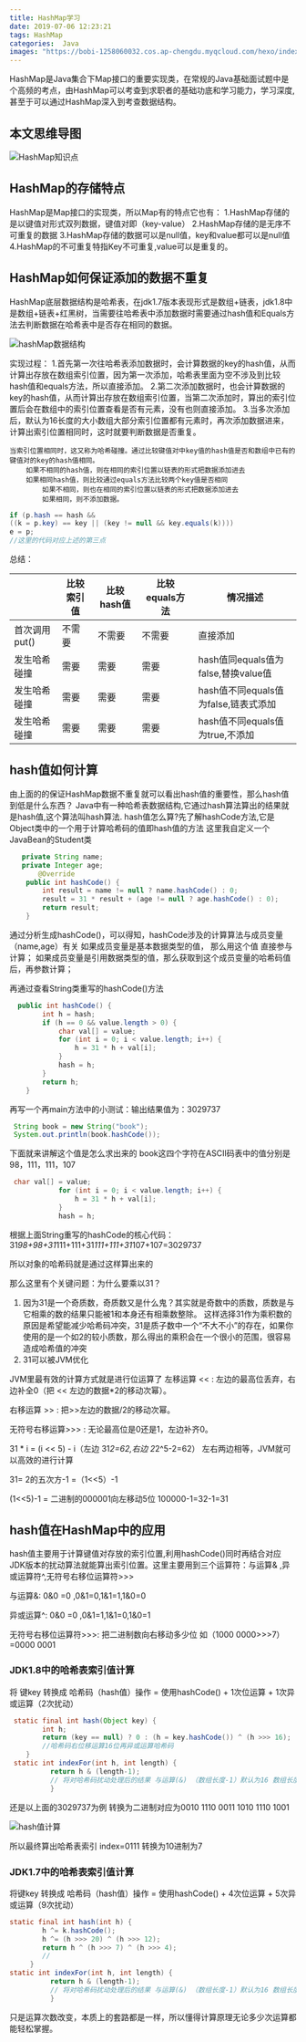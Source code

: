 ```yaml
---
title: HashMap学习
date: 2019-07-06 12:23:21
tags: HashMap
categories:  Java
images: "https://bobi-1258060032.cos.ap-chengdu.myqcloud.com/hexo/index/HashMap-index.jpg?q-sign-algorithm=sha1&q-ak=AKIDVnsTrvTgFf9G9myYbpmT3OVgeOypNtAE&q-sign-time=1567662385;1630734385&q-key-time=1567662385;1630734385&q-header-list=&q-url-param-list=&q-signature=55c53599ba3b713b3a81f96151631d6b2e53118a"
---
```

HashMap是Java集合下Map接口的重要实现类，在常规的Java基础面试题中是个高频的考点，由HashMap可以考查到求职者的基础功底和学习能力，学习深度,甚至于可以通过HashMap深入到考查数据结构。<!-- more -->
## 本文思维导图

![HashMap知识点](https://bobi-1258060032.cos.ap-chengdu.myqcloud.com/Java/HashMap.png?q-sign-algorithm=sha1&q-ak=AKIDVnsTrvTgFf9G9myYbpmT3OVgeOypNtAE&q-sign-time=1567431563;1630503563&q-key-time=1567431563;1630503563&q-header-list=&q-url-param-list=&q-signature=ea88575ab261704c0152ca4977ee7e721d2d309c)

## HashMap的存储特点
HashMap是Map接口的实现类，所以Map有的特点它也有：
1.HashMap存储的是以键值对形式双列数据，键值对即（key-value）
2.HashMap存储的是无序不可重复的数据
3.HashMap存储的数据可以是null值，key和value都可以是null值
4.HashMap的不可重复特指Key不可重复,value可以是重复的。

## HashMap如何保证添加的数据不重复
HashMap底层数据结构是哈希表，在jdk1.7版本表现形式是数组+链表，jdk1.8中是数组+链表+红黑树，当需要往哈希表中添加数据时需要通过hash值和Equals方法去判断数据在哈希表中是否存在相同的数据。

![hashMap数据结构](https://bobi-1258060032.cos.ap-chengdu.myqcloud.com/Java/hash_data_structure.png?q-sign-algorithm=sha1&q-ak=AKIDVnsTrvTgFf9G9myYbpmT3OVgeOypNtAE&q-sign-time=1567438101;1630510101&q-key-time=1567438101;1630510101&q-header-list=&q-url-param-list=&q-signature=1437633863269cb1def3067fe2431071391b9a6f)

实现过程：
1.首先第一次往哈希表添加数据时，会计算数据的key的hash值，从而计算出存放在数组索引位置，因为第一次添加，哈希表里面为空不涉及到比较hash值和equals方法，所以直接添加。
2.第二次添加数据时，也会计算数据的key的hash值，从而计算出存放在数组索引位置，当第二次添加时，算出的索引位置后会在数组中的索引位置查看是否有元素，没有也则直接添加。
3.当多次添加后，默认为16长度的大小数组大部分索引位置都有元素时，再次添加数据进来，计算出索引位置相同时，这时就要判断数据是否重复。

	当索引位置相同时，这又称为哈希碰撞。通过比较键值对中key值的hash值是否和数组中已有的键值对的key的hash值相同。
		如果不相同的hash值，则在相同的索引位置以链表的形式把数据添加进去
		如果相同hash值，则比较通过equals方法比较两个key值是否相同
			如果不相同，则也在相同的索引位置以链表的形式把数据添加进去
			如果相同，则不添加数据。
```java
if (p.hash == hash &&
((k = p.key) == key || (key != null && key.equals(k))))
e = p;
//这里的代码对应上述的第三点
```
总结：

|           | 比较索引值 | 比较hash值 | 比较equals方法 | 情况描述                         |
| --------- | ----- | ------- | ---------- | ---------------------------- |
| 首次调用put() | 不需要   | 不需要     | 不需要        | 直接添加                         |
| 发生哈希碰撞    | 需要    | 需要      | 需要         | hash值同equals值为false,替换value值 |
| 发生哈希碰撞    | 需要    | 需要      | 需要         | hash值不同equals值为false,链表式添加   |
| 发生哈希碰撞    | 需要    | 需要      | 需要         | hash值不同equals值为true,不添加      |

## hash值如何计算
由上面的的保证HashMap数据不重复就可以看出hash值的重要性，那么hash值到低是什么东西？
Java中有一种哈希表数据结构,它通过hash算法算出的结果就是hash值,这个算法叫hash算法.
hash值怎么算?先了解hashCode方法,它是Object类中的一个用于计算哈希码的值即hash值的方法
这里我自定义一个JavaBean的Student类
```java
   private String name;
   private Integer age;
       @Override
    public int hashCode() {
        int result = name != null ? name.hashCode() : 0;
        result = 31 * result + (age != null ? age.hashCode() : 0);
        return result;
    }
```
通过分析生成hashCode()，可以得知，hashCode涉及的计算算法与成员变量（name,age）有关
如果成员变量是基本数据类型的值， 那么用这个值 直接参与计算； 
如果成员变量是引用数据类型的值，那么获取到这个成员变量的哈希码值后，再参数计算；

再通过查看String类重写的hashCode()方法
```java
  public int hashCode() {
        int h = hash;
        if (h == 0 && value.length > 0) {
            char val[] = value;
            for (int i = 0; i < value.length; i++) {
                h = 31 * h + val[i];
            }
            hash = h;
        }
        return h;
    }
```
再写一个再main方法中的小测试：输出结果值为：3029737
```java
 String book = new String("book");
 System.out.println(book.hashCode());
```
下面就来讲解这个值是怎么求出来的
book这四个字符在ASCII码表中的值分别是98，111，111，107
```java
 char val[] = value;
            for (int i = 0; i < value.length; i++) {
                h = 31 * h + val[i];
            }
            hash = h;
```
根据上面String重写的hashCode的核心代码：
31*98+98+31*111+111+31*111+111+31*107+107=3029737

所以对象的哈希码就是通过这样算出来的

那么这里有个关键问题：为什么要乘以31？
1. 因为31是一个奇质数，奇质数又是什么鬼？其实就是奇数中的质数，质数是与它相乘的数的结果只能被1和本身还有相乘数整除。
   这样选择31作为乘积数的原因是希望能减少哈希码冲突，31是质子数中一个“不大不小”的存在，如果你使用的是一个如2的较小质数，那么得出的乘积会在一个很小的范围，很容易造成哈希值的冲突
2. 31可以被JVM优化

JVM里最有效的计算方式就是进行位运算了
左移运算 << : 左边的最高位丢弃，右边补全0（把 << 左边的数据*2的移动次幂）。

右移运算 >> : 把>>左边的数据/2的移动次幂。

无符号右移运算>>> : 无论最高位是0还是1，左边补齐0。 　　

31 * i = (i << 5) - i（左边  31*2=62,右边   2*2^5-2=62） 左右两边相等，JVM就可以高效的进行计算

31=  2的五次方-1   =（1<<5）-1  

(1<<5)-1 =	二进制的000001向左移动5位	100000-1=32-1=31

## hash值在HashMap中的应用
hash值主要用于计算键值对存放的索引位置,利用hashCode()同时再结合对应JDK版本的扰动算法就能算出索引位置。这里主要用到三个运算符：与运算& ,异或运算符^,无符号右移位运算符>>>

与运算&: 	0&0 =0 ,0&1=0,1&1=1,1&0=0

异或运算^: 	0&0 =0 ,0&1=1,1&1=0,1&0=1

无符号右移位运算符>>>:	把二进制数向右移动多少位 如（1000 0000>>>7）=0000 0001

### JDK1.8中的哈希表索引值计算

将 键key 转换成 哈希码（hash值）操作 = 使用hashCode() + 1次位运算 + 1次异或运算（2次扰动）
```java
 static final int hash(Object key) {
        int h;
        return (key == null) ? 0 : (h = key.hashCode()) ^ (h >>> 16);
        //哈希码右位移运算16位再异或运算哈希码
    }
 static int indexFor(int h, int length) {  
          return h & (length-1); 
          // 将对哈希码扰动处理后的结果 与运算(&) （数组长度-1）默认为16 数组长度-1=15=00001111，最终得到存储在数组table的位置（即数组下标、索引）
          }
```
还是以上面的3029737为例 转换为二进制对应为0010 1110 0011 1010 1110 1001

![hash值计算](https://bobi-1258060032.cos.ap-chengdu.myqcloud.com/Java/hashcode_math.png?q-sign-algorithm=sha1&q-ak=AKIDVnsTrvTgFf9G9myYbpmT3OVgeOypNtAE&q-sign-time=1567440718;1630512718&q-key-time=1567440718;1630512718&q-header-list=&q-url-param-list=&q-signature=b13ec9d27e562c8eb8d5f94918e45d96cedd28c0)

所以最终算出哈希表索引 index=0111 转换为10进制为7

### JDK1.7中的哈希表索引值计算
将键key 转换成 哈希码（hash值）操作  = 使用hashCode() + 4次位运算 + 5次异或运算（9次扰动）
```java
static final int hash(int h) {
        h ^= k.hashCode(); 
        h ^= (h >>> 20) ^ (h >>> 12);
        return h ^ (h >>> 7) ^ (h >>> 4);
        //
     }
static int indexFor(int h, int length) {  
          return h & (length-1); 
          // 将对哈希码扰动处理后的结果 与运算(&) （数组长度-1）默认为16 数组长度-1=15=00001111，最终得到存储在数组table的位置（即数组下标、索引）
          }
```
只是运算次数改变，本质上的套路都是一样，所以懂得计算原理无论多少次运算都能轻松掌握。